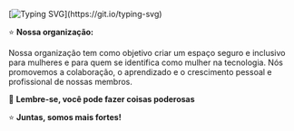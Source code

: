 [![Typing SVG](https://readme-typing-svg.herokuapp.com/?color=FFA500&size=40&center=true&vCenter=true&width=1000&lines=⭐+Bem+vindas!+⭐;)](https://git.io/typing-svg)

⭐ **Nossa organização:**

Nossa organização tem como objetivo criar um espaço seguro e inclusivo para mulheres e para quem se identifica como mulher na tecnologia. Nós promovemos a colaboração, o aprendizado e o crescimento pessoal e profissional de nossas membros.

🧙 **Lembre-se, você pode fazer coisas poderosas**

⭐ **Juntas, somos mais fortes!**

